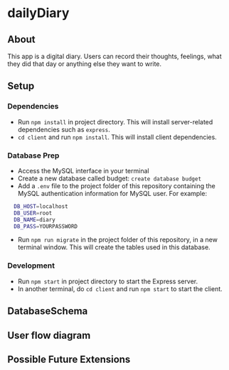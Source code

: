 # dailyDiary

## About
This app is a digital diary. Users can record their thoughts, feelings, what they did that day or anything else they want to write.

## Setup

### Dependencies

- Run `npm install` in project directory. This will install server-related dependencies such as `express`.
- `cd client` and run `npm install`. This will install client dependencies.

### Database Prep
- Access the MySQL interface in your terminal
- Create a new database called budget: `create database budget`
- Add a `.env` file to the project folder of this repository containing the MySQL authentication information for MySQL user. For example:

```bash
  DB_HOST=localhost
  DB_USER=root
  DB_NAME=diary
  DB_PASS=YOURPASSWORD
```

- Run `npm run migrate` in the project folder of this repository, in a new terminal window. This will create the tables used in this database.

### Development

- Run `npm start` in project directory to start the Express server.
- In another terminal, do `cd client` and run `npm start` to start the client. 

## DatabaseSchema



## User flow diagram



## Possible Future Extensions
